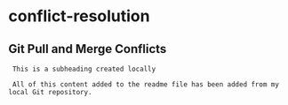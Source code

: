 # conflict-resolution

## Git Pull and Merge Conflicts

 ```
  This is a subheading created locally

  All of this content added to the readme file has been added from my local Git repository.
  ```
